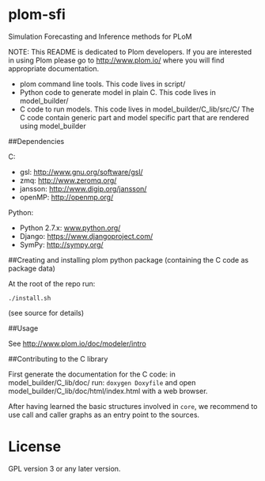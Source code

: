 plom-sfi
========

Simulation Forecasting and Inference methods for PLoM

NOTE: This README is dedicated to Plom developers.  If you are
interested in using Plom please go to http://www.plom.io/
where you will find appropriate documentation.

- plom command line tools. This code lives in script/
- Python code to generate model in plain C. This code lives in model_builder/
- C code to run models. This code lives in model_builder/C_lib/src/C/ The C code contain generic part and model specific part that are rendered using model_builder

##Dependencies

C:
- gsl: http://www.gnu.org/software/gsl/
- zmq: http://www.zeromq.org/
- jansson: http://www.digip.org/jansson/
- openMP: http://openmp.org/

Python:
- Python 2.7.x: www.python.org/
- Django: https://www.djangoproject.com/
- SymPy: http://sympy.org/


##Creating and installing plom python package (containing the C code as package data)

At the root of the repo run:

    ./install.sh

(see source for details)


##Usage

See http://www.plom.io/doc/modeler/intro


##Contributing to the C library

First generate the documentation for the C code:
in model_builder/C_lib/doc/ run: ```doxygen Doxyfile``` and open model_builder/C_lib/doc/html/index.html with
a web browser.

After having learned the basic structures involved in ```core```, we
recommend to use call and caller graphs as an entry point to the
sources.


License
=======

GPL version 3 or any later version.
